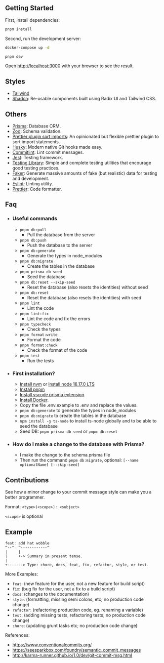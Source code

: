 ## Getting Started

First, install dependencies:

```bash
pnpm install
```


Second, run the development server:

```bash
docker-compose up -d 
```

```bash
pnpm dev
```

Open [http://localhost:3000](http://localhost:3000) with your browser to see the result.

## Styles
- [Tailwind](https://tailwindcss.com/)
- [Shadcn](https://ui.shadcn.com/): Re-usable components built using Radix UI and Tailwind CSS.


## Others
- [Prisma](https://www.prisma.io/): Database ORM.
- [Zod](https://zod.dev/): Schema validation.
- [Prettier plugin sort imports](https://github.com/IanVS/prettier-plugin-sort-imports): An opinionated but flexible prettier plugin to sort import statements.
- [Husky](https://github.com/typicode/husky): Modern native Git hooks made easy.
- [Commitlint](https://github.com/conventional-changelog/commitlint): Lint commit messages.
- [Jest](https://jestjs.io/): Testing framework.
- [Testing Library](https://testing-library.com/): Simple and complete testing utilities that encourage good testing practices.
- [Faker](https://fakerjs.dev/): Generate massive amounts of fake (but realistic) data for testing and development.
- [Eslint](https://eslint.org/): Linting utility.
- [Prettier](https://prettier.io/): Code formatter.

## Faq

- ### Useful commands
    - `pnpm db:pull`
        - Pull the database from the server
    - `pnpm db:push`
        - Push the database to the server
    - `pnpm db:generate`
        - Generate the types in node_modules
    - `pnpm db:migrate`
        - Create the tables in the database
    - `pnpm prisma db seed`
        - Seed the database
    - `pnpm db:reset --skip-seed`
        - Reset the database (also resets the identities) without seed
    - `pnpm db:reset`
        - Reset the database (also resets the identities) with seed
    - `pnpm lint`
        - Lint the code
    - `pnpm lint:fix`
        - Lint the code and fix the errors
    - `pnpm typecheck`
        - Check the types
    - `pnpm format:write`
        - Format the code
    - `pnpm format:check`
        - Check the format of the code
    - `pnpm test`
        - Run the tests
- ### First installation?
    * [Install nvm](https://github.com/nvm-sh/nvm#installing-and-updating) or [install node 18.17.0 LTS](https://nodejs.org/es/download/)
    * [Install pnpm](https://pnpm.io/installation) 
    * [Install vscode prisma extension](https://marketplace.visualstudio.com/items?itemName=Prisma.prisma).
    * [Install Docker](https://www.docker.com/products/docker-desktop/).
    * Copy the file .env.example to .env and replace the values.
    * `pnpm db:generate` to generate the types in node_modules
    * `pnpm db:migrate` to create the tables in the database
    * `npm install -g ts-node` to install ts-node globally and to be able to seed the database
    * Seed DB: `pnpm prisma db seed` or `pnpm db:reset`



- ### How do I make a change to the database with Prisma?
    - I make the change to the schema.prisma file
    - Then run the command `pnpm db:migrate`, optional: `[--name optionalName] [--skip-seed]`

## Contributions


See how a minor change to your commit message style can make you a better programmer.

Format: `<type>(<scope>): <subject>`

`<scope>` is optional

## Example

```
feat: add hat wobble
^--^  ^------------^
|     |
|     +-> Summary in present tense.
|
+-------> Type: chore, docs, feat, fix, refactor, style, or test.
```

More Examples:

- `feat`: (new feature for the user, not a new feature for build script)
- `fix`: (bug fix for the user, not a fix to a build script)
- `docs`: (changes to the documentation)
- `style`: (formatting, missing semi colons, etc; no production code change)
- `refactor`: (refactoring production code, eg. renaming a variable)
- `test`: (adding missing tests, refactoring tests; no production code change)
- `chore`: (updating grunt tasks etc; no production code change)

References:

- https://www.conventionalcommits.org/
- https://seesparkbox.com/foundry/semantic_commit_messages
- http://karma-runner.github.io/1.0/dev/git-commit-msg.html